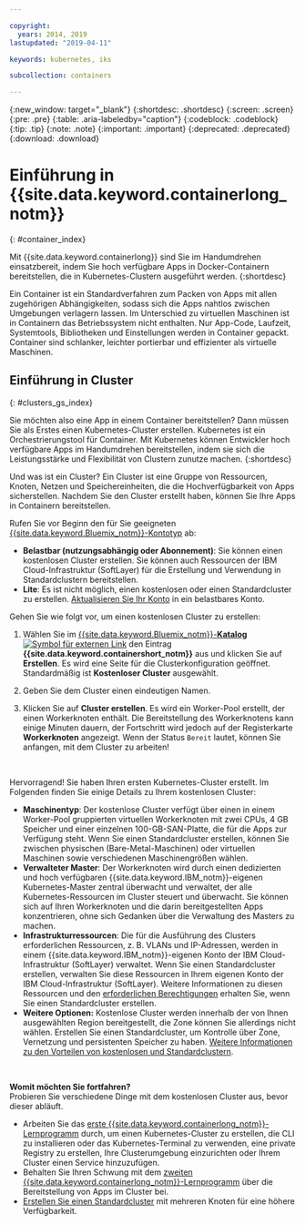 ```yaml
---

copyright:
  years: 2014, 2019
lastupdated: "2019-04-11"

keywords: kubernetes, iks

subcollection: containers

---
```


{:new_window: target="_blank"}
{:shortdesc: .shortdesc}
{:screen: .screen}
{:pre: .pre}
{:table: .aria-labeledby="caption"}
{:codeblock: .codeblock}
{:tip: .tip}
{:note: .note}
{:important: .important}
{:deprecated: .deprecated}
{:download: .download}


# Einführung in {{site.data.keyword.containerlong_notm}}
{: #container_index}

Mit {{site.data.keyword.containerlong}} sind Sie im Handumdrehen einsatzbereit, indem Sie hoch verfügbare Apps in Docker-Containern bereitstellen, die in Kubernetes-Clustern ausgeführt werden.
{:shortdesc}

Ein Container ist ein Standardverfahren zum Packen von Apps mit allen zugehörigen Abhängigkeiten, sodass sich die Apps nahtlos zwischen Umgebungen verlagern lassen. Im Unterschied zu virtuellen Maschinen ist in Containern das Betriebssystem nicht enthalten. Nur App-Code, Laufzeit, Systemtools, Bibliotheken und Einstellungen werden in Container gepackt. Container sind schlanker, leichter portierbar und effizienter als virtuelle Maschinen.

## Einführung in Cluster
{: #clusters_gs_index}

Sie möchten also eine App in einem Container bereitstellen? Dann müssen Sie als Erstes einen Kubernetes-Cluster erstellen. Kubernetes ist ein Orchestrierungstool für Container. Mit Kubernetes können Entwickler hoch verfügbare Apps im Handumdrehen bereitstellen, indem sie sich die Leistungsstärke und Flexibilität von Clustern zunutze machen.
{:shortdesc}

Und was ist ein Cluster? Ein Cluster ist eine Gruppe von Ressourcen, Knoten, Netzen und Speichereinheiten, die die Hochverfügbarkeit von Apps sicherstellen. Nachdem Sie den Cluster erstellt haben, können Sie Ihre Apps in Containern bereitstellen.

Rufen Sie vor Beginn den für Sie geeigneten [{{site.data.keyword.Bluemix_notm}}-Kontotyp](https://cloud.ibm.com/registration) ab:
* **Belastbar (nutzungsabhängig oder Abonnement)**: Sie können einen kostenlosen Cluster erstellen. Sie können auch Ressourcen der IBM Cloud-Infrastruktur (SoftLayer) für die Erstellung und Verwendung in Standardclustern bereitstellen.
* **Lite**: Es ist nicht möglich, einen kostenlosen oder einen Standardcluster zu erstellen. [Aktualisieren Sie Ihr Konto](/docs/account?topic=account-accountfaqs#changeacct) in ein belastbares Konto.

Gehen Sie wie folgt vor, um einen kostenlosen Cluster zu erstellen:

1.  Wählen Sie im [{{site.data.keyword.Bluemix_notm}}-**Katalog** ![Symbol für externen Link](../icons/launch-glyph.svg "Symbol für externen Link")](https://cloud.ibm.com/catalog?category=containers) den Eintrag **{{site.data.keyword.containershort_notm}}** aus und klicken Sie auf **Erstellen**. Es wird eine Seite für die Clusterkonfiguration geöffnet. Standardmäßig ist **Kostenloser Cluster** ausgewählt.

2.  Geben Sie dem Cluster einen eindeutigen Namen.

3.  Klicken Sie auf **Cluster erstellen**. Es wird ein Worker-Pool erstellt, der einen Workerknoten enthält. Die Bereitstellung des Workerknotens kann einige Minuten dauern, der Fortschritt wird jedoch auf der Registerkarte **Workerknoten** angezeigt. Wenn der Status `Bereit` lautet, können Sie anfangen, mit dem Cluster zu arbeiten!

<br>

Hervorragend! Sie haben Ihren ersten Kubernetes-Cluster erstellt. Im Folgenden finden Sie einige Details zu Ihrem kostenlosen Cluster:

*   **Maschinentyp**: Der kostenlose Cluster verfügt über einen in einem Worker-Pool gruppierten virtuellen Workerknoten mit zwei CPUs, 4 GB Speicher und einer einzelnen 100-GB-SAN-Platte, die für die Apps zur Verfügung steht. Wenn Sie einen Standardcluster erstellen, können Sie zwischen physischen (Bare-Metal-Maschinen) oder virtuellen Maschinen sowie verschiedenen Maschinengrößen wählen.
*   **Verwalteter Master**: Der Workerknoten wird durch einen dedizierten und hoch verfügbaren {{site.data.keyword.IBM_notm}}-eigenen Kubernetes-Master zentral überwacht und verwaltet, der alle Kubernetes-Ressourcen im Cluster steuert und überwacht. Sie können sich auf Ihren Workerknoten und die darin bereitgestellten Apps konzentrieren, ohne sich Gedanken über die Verwaltung des Masters zu machen.
*   **Infrastrukturressourcen**: Die für die Ausführung des Clusters erforderlichen Ressourcen, z. B. VLANs und IP-Adressen, werden in einem {{site.data.keyword.IBM_notm}}-eigenen Konto der IBM Cloud-Infrastruktur (SoftLayer) verwaltet. Wenn Sie einen Standardcluster erstellen, verwalten Sie diese Ressourcen in Ihrem eigenen Konto der IBM Cloud-Infrastruktur (SoftLayer). Weitere Informationen zu diesen Ressourcen und den [erforderlichen Berechtigungen](/docs/containers?topic=containers-users#infra_access) erhalten Sie, wenn Sie einen Standardcluster erstellen.
*   **Weitere Optionen:** Kostenlose Cluster werden innerhalb der von Ihnen ausgewählten Region bereitgestellt, die Zone können Sie allerdings nicht wählen. Erstellen Sie einen Standardcluster, um Kontrolle über Zone, Vernetzung und persistenten Speicher zu haben. [Weitere Informationen zu den Vorteilen von kostenlosen und Standardclustern](/docs/containers?topic=containers-cs_ov#cluster_types).

<br>

**Womit möchten Sie fortfahren?**</br>
Probieren Sie verschiedene Dinge mit dem kostenlosen Cluster aus, bevor dieser abläuft.

* Arbeiten Sie das [erste {{site.data.keyword.containerlong_notm}}-Lernprogramm](/docs/containers?topic=containers-cs_cluster_tutorial#cs_cluster_tutorial) durch, um einen Kubernetes-Cluster zu erstellen, die CLI zu installieren oder das Kubernetes-Terminal zu verwenden, eine private Registry zu erstellen, Ihre Clusterumgebung einzurichten oder Ihrem Cluster einen Service hinzuzufügen.
* Behalten Sie Ihren Schwung mit dem [zweiten {{site.data.keyword.containerlong_notm}}-Lernprogramm](/docs/containers?topic=containers-cs_apps_tutorial#cs_apps_tutorial) über die Bereitstellung von Apps im Cluster bei.
* [Erstellen Sie einen Standardcluster](/docs/containers?topic=containers-clusters#clusters_ui) mit mehreren Knoten für eine höhere Verfügbarkeit.


